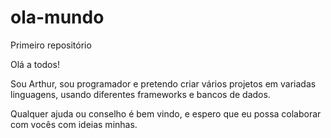 # ola-mundo
Primeiro repositório

Olá a todos!

Sou Arthur, sou programador e pretendo criar vários projetos
em variadas linguagens, usando diferentes frameworks e bancos de dados.

Qualquer ajuda ou conselho é bem vindo, e espero que eu possa colaborar
com vocês com ideias minhas.
